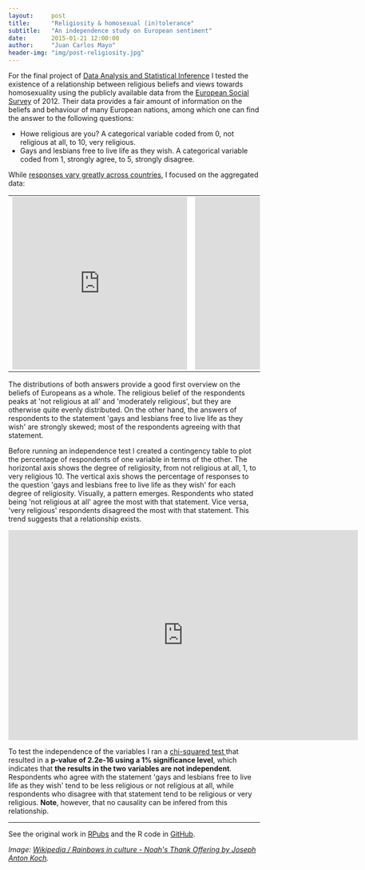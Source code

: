 ```yaml
---
layout:     post
title:      "Religiosity & homosexual (in)tolerance"
subtitle:   "An independence study on European sentiment"
date:       2015-01-21 12:00:00
author:     "Juan Carlos Mayo"
header-img: "img/post-religiosity.jpg"
---
```


For the final project of [Data Analysis and Statistical Inference](https://www.coursera.org/course/statistics) I tested the existence of a relationship between religious beliefs and views towards homosexuality using the publicly available data from the [European Social Survey](http://www.europeansocialsurvey.org/) of 2012. Their data provides a fair amount of information on the beliefs and behaviour of many European nations, among which one can find the answer to the following questions:

* Howe religious are you? A categorical variable coded from 0, not religious at all, to 10, very religious.
* Gays and lesbians free to live life as they wish. A categorical variable coded from 1, strongly agree, to 5, strongly disagree.  


<p>While <a target="_blank" href="http://jcarlosmayo.shinyapps.io/ESS_2012">responses vary greatly across countries</a>, I focused on the aggregated data:</p>

<table>
	<tr>
    	<td style="background-color:white"><iframe width="350" height="345" frameborder="0" seamless="seamless" scrolling="no" src="https://plot.ly/~jcarlosmayo/22.embed?width=460&height=345"></iframe></td>
		<td style="background-color:white"><iframe width="350" height="345" frameborder="0" seamless="seamless" scrolling="no" src="https://plot.ly/~jcarlosmayo/23.embed?width=460&height=345"></iframe></td>
    </tr>
</table>

The distributions of both answers provide a good first overview on the beliefs of Europeans as a whole. The religious belief of the respondents peaks at 'not religious at all' and 'moderately religious', but they are otherwise quite evenly distributed. On the other hand, the answers of respondents to the statement 'gays and lesbians free to live life as they wish' are strongly skewed; most of the respondents agreeing with that statement.

Before running an independence test I created a contingency table to plot the percentage of respondents of one variable in terms of the other. The horizontal axis shows the degree of religiosity, from not religious at all, 1, to very religious 10. The vertical axis shows the percentage of responses to the question 'gays and lesbians free to live life as they wish' for each degree of religiosity. Visually, a pattern emerges. Respondents who stated being 'not religious at all' agree the most with that statement. Vice versa, 'very religious' respondents disagreed the most with that statement. This trend suggests that a relationship exists.

<iframe width="700" height="420" frameborder="0" seamless="seamless" scrolling="no" src="https://plot.ly/~jcarlosmayo/25.embed?width=560&height=420"></iframe>


To test the independence of the variables I ran a <a target="_blank" href="https://en.wikipedia.org/wiki/Pearson%27s_chi-squared_test">chi-squared test </a> that resulted in a **p-value of 2.2e-16 using a 1% significance level**, which indicates that **the results in the two variables are not independent**. Respondents who agree with the statement 'gays and lesbians free to live life as they wish' tend to be less religious or not religious at all, while respondents who disagree with that statement tend to be religious or very religious. **Note**, however, that no causality can be infered from this relationship.

---

See the original work in <a target="_blank" href="http://rpubs.com/jcarlosmayo/dasi_project">RPubs</a> and the R code in <a target="_blank" href="https://github.com/jcarlosmayo/dasi_project">GitHub</a>.

*Image: <a href="https://en.wikipedia.org/wiki/Rainbows_in_culture">Wikipedia / Rainbows in culture - Noah's Thank Offering by Joseph Anton Koch</a>.*